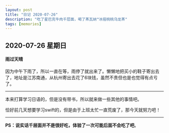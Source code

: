 ```yaml
---
layout: post
title: "日记 2020-07-26"
description: "吃了星巴克牛肉千层面，喝了茶瓦纳™冰摇桃桃乌龙茶"
tags: [memories]
---
```


## 2020-07-26 星期日

#### 雨过天晴

因为中午下雨了，所以一直在等，雨停了就出来了。懒懒地把买小的鞋子寄出去了，地址是江苏南通，从杭州寄出去花了6块钱，虽然不贵但也是也觉得有点亏了。

------

本来打算学习日语的，但是没有带书，所以就来做一些其他的事情吧。

恰好前几天想要学习swift的，但是由于上班太忙一直荒废了，那今天就努力吧！

------

**PS：说实话千层面并不是很好吃，体验了一次可能后面不会吃了吧**。
